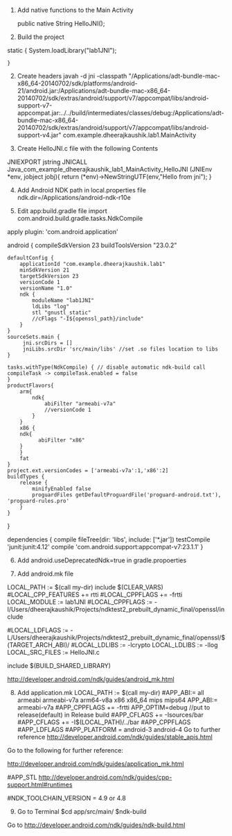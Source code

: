 1. Add native functions to the Main Activity

   public native String HelloJNI();

2. Build the project

  static {
        System.loadLibrary("lab1JNI");

    }

2. Create headers
javah -d jni -classpath "/Applications/adt-bundle-mac-x86_64-20140702/sdk/platforms/android-21/android.jar:/Applications/adt-bundle-mac-x86_64-20140702/sdk/extras/android/support/v7/appcompat/libs/android-support-v7-appcompat.jar:../../build/intermediates/classes/debug:/Applications/adt-bundle-mac-x86_64-20140702/sdk/extras/android/support/v7/appcompat/libs/android-support-v4.jar"  com.example.dheerajkaushik.lab1.MainActivity

3. Create HelloJNI.c file
with the following Contents

JNIEXPORT jstring JNICALL Java_com_example_dheerajkaushik_lab1_MainActivity_HelloJNI
  (JNIEnv *env, jobject jobj){
  return (*env)->NewStringUTF(env,"Hello from jni");
}

4. Add Android NDK path in local.properties file
ndk.dir=/Applications/android-ndk-r10e

5. Edit app:build.gradle file
import com.android.build.gradle.tasks.NdkCompile

apply plugin: 'com.android.application'

android {
    compileSdkVersion 23
    buildToolsVersion "23.0.2"

    defaultConfig {
        applicationId "com.example.dheerajkaushik.lab1"
        minSdkVersion 21
        targetSdkVersion 23
        versionCode 1
        versionName "1.0"
        ndk {
            moduleName "lab1JNI"
            ldLibs "log"
            stl "gnustl_static"
            //cFlags "-I${openssl_path}/include"
        }
    }
    sourceSets.main {
         jni.srcDirs = []
         jniLibs.srcDir 'src/main/libs' //set .so files location to libs
    }

    tasks.withType(NdkCompile) { // disable automatic ndk-build call
    compileTask -> compileTask.enabled = false
    }
    productFlavors{
        arm{
            ndk{
                abiFilter "armeabi-v7a"
                //versionCode 1
            }
        }
        x86 {
        ndk{
              abiFilter "x86"
        }
        }
        fat
    }
    project.ext.versionCodes = ['armeabi-v7a':1,'x86':2]
    buildTypes {
        release {
            minifyEnabled false
            proguardFiles getDefaultProguardFile('proguard-android.txt'), 'proguard-rules.pro'
        }
    }
}

dependencies {
    compile fileTree(dir: 'libs', include: ['*.jar'])
    testCompile 'junit:junit:4.12'
    compile 'com.android.support:appcompat-v7:23.1.1'
}


6. Add android.useDeprecatedNdk=true in gradle.propoerties

7. Add android.mk file

LOCAL_PATH := $(call my-dir)
include $(CLEAR_VARS)
#LOCAL_CPP_FEATURES += rtti
#LOCAL_CPPFLAGS += -frtti
LOCAL_MODULE    := lab1JNI
#LOCAL_CPPFLAGS := -I/Users/dheerajkaushik/Projects/ndktest2_prebuilt_dynamic_final/openssl/include

#LOCAL_LDFLAGS := -L/Users/dheerajkaushik/Projects/ndktest2_prebuilt_dynamic_final/openssl/$(TARGET_ARCH_ABI)/
#LOCAL_LDLIBS := -lcrypto
LOCAL_LDLIBS := -llog
LOCAL_SRC_FILES := HelloJNI.c

include $(BUILD_SHARED_LIBRARY)

http://developer.android.com/ndk/guides/android_mk.html

8. Add application.mk
LOCAL_PATH := $(call my-dir)
#APP_ABI:= all armeabi armeabi-v7a arm64-v8a x86 x86_64 mips mips64
APP_ABI:= armeabi-v7a
#APP_CPPFLAGS += -frtti
APP_OPTIM=debug //put to release(default) in Release build
#APP_CFLAGS += -Isources/bar
#APP_CFLAGS += -I$(LOCAL_PATH)/../bar
#APP_CPPFLAGS
#APP_LDFLAGS
#APP_PLATFORM = android-3 android-4
Go to further reference
http://developer.android.com/ndk/guides/stable_apis.html

Go to the following for further reference:

http://developer.android.com/ndk/guides/application_mk.html

#APP_STL
http://developer.android.com/ndk/guides/cpp-support.html#runtimes

#NDK_TOOLCHAIN_VERSION = 4.9 or 4.8

9. Go to Terminal
$cd app/src/main/
$ndk-build

Go to
http://developer.android.com/ndk/guides/ndk-build.html
